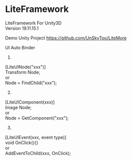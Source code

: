 # LiteFramework
LiteFramework For Unity3D  
Version 19.11.15.1  

Demo Unity Project 
https://github.com/UnSkyToo/LiteMore

UI Auto Binder  

1.  
[LiteUINode("xxx")]  
Transform Node;  
or  
Node = FindChild("xxx");  
  
2.  
[LiteUIComponent(xxx)]  
Image Node;  
or  
Node = GetComponent<Image>("xxx");  
  
3.  
[LiteUIEvent(xxx, event type)]  
void OnClick(){}  
or  
AddEventToChild(xxx, OnClick);  
